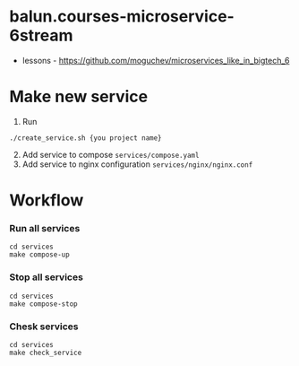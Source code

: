 # balun.courses-microservice-6stream
- lessons - https://github.com/moguchev/microservices_like_in_bigtech_6

# Make new service
1. Run
```shell
./create_service.sh {you project name}
```
2. Add service to compose `services/compose.yaml`
3. Add service to nginx configuration `services/nginx/nginx.conf`

# Workflow

### Run all services
```shell
cd services
make compose-up
```

### Stop all services
```shell
cd services
make compose-stop
```

### Chesk services
```shell
cd services
make check_service
```